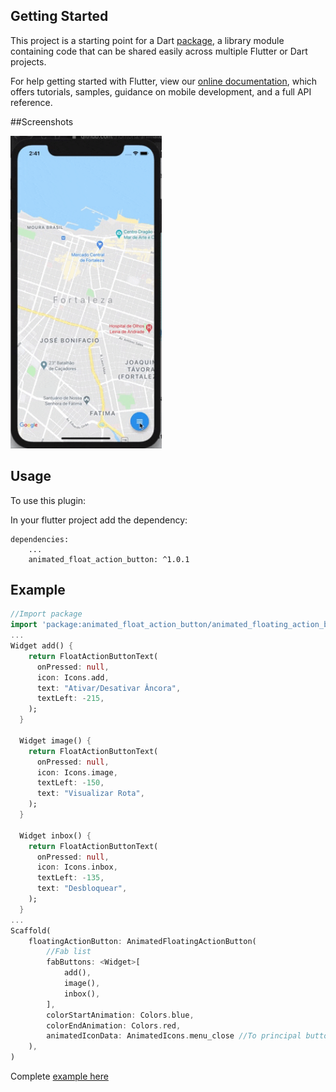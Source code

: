 ## Getting Started

This project is a starting point for a Dart
[package](https://flutter.io/developing-packages/),
a library module containing code that can be shared easily across
multiple Flutter or Dart projects.

For help getting started with Flutter, view our 
[online documentation](https://flutter.io/docs), which offers tutorials, 
samples, guidance on mobile development, and a full API reference.

##Screenshots

<img src="screen.gif" height="500em" />

## Usage

To use this plugin:

In your flutter project add the dependency:

```yalm
dependencies:
    ...
    animated_float_action_button: ^1.0.1
```

## Example

```dart
//Import package
import 'package:animated_float_action_button/animated_floating_action_button.dart';
...
Widget add() {
    return FloatActionButtonText(
      onPressed: null,
      icon: Icons.add,
      text: "Ativar/Desativar Âncora",
      textLeft: -215,
    );
  }

  Widget image() {
    return FloatActionButtonText(
      onPressed: null,
      icon: Icons.image,
      textLeft: -150,
      text: "Visualizar Rota",
    );
  }

  Widget inbox() {
    return FloatActionButtonText(
      onPressed: null,
      icon: Icons.inbox,
      textLeft: -135,
      text: "Desbloquear",
    );
  }
...
Scaffold(
    floatingActionButton: AnimatedFloatingActionButton(
        //Fab list
        fabButtons: <Widget>[
            add(), 
            image(),
            inbox(),
        ],
        colorStartAnimation: Colors.blue,
        colorEndAnimation: Colors.red,
        animatedIconData: AnimatedIcons.menu_close //To principal button
    ),
)
```
Complete [example here](https://github.com/macielcr7/animated_float_action_button/tree/master/example)